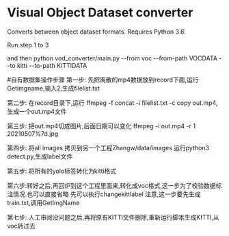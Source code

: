 # Visual Object Dataset converter

Converts between object dataset formats. Requires Python 3.6.

Run  step 1 to 3 

and then 
python vod_converter/main.py --from voc --from-path VOCDATA --to kitti --to-path KITTIDATA



#自有数据集操作步骤
第一步: 先把离散的mp4数据放到record下面,运行Getimgname,输入2,生成filelist.txt

第二步: 在record目录下,运行 ffmpeg -f concat -i filelist.txt -c copy out.mp4,生成一个out.mp4文件

第三步: 把out.mp4切成图片,后面日期可以变化
ffmpeg -i out.mp4 -r 1 20210507%7d.jpg 

第四步: 将all images 拷贝到另一个工程Zhangw/data/images
运行python3 detect.py,生成label文件

第五步: 将所有的yolo标签转化为kitti格式

第六步:转好之后,再回炉到这个工程里面来,转化成voc格式,这一步为了校验数据标注情况.也可以直接省略
先可以执行changekittlabel
注意,这一步要先生成train.txt,调用GetImgName

第七步: 人工审阅没问题之后,再将原有KITTI文件删除,重新运行脚本生成KITTI,从voc转过去

